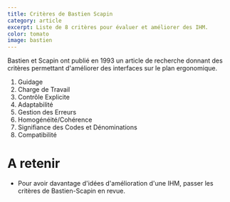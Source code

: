 ```yaml
---
title: Critères de Bastien Scapin
category: article
excerpt: Liste de 8 critères pour évaluer et améliorer des IHM.
color: tomato
image: bastien
---
```


Bastien et Scapin ont publié en 1993 un article de recherche donnant des critères permettant d'améliorer des interfaces sur le plan ergonomique.

1. Guidage
2. Charge de Travail
3. Contrôle Explicite
4. Adaptabilité
5. Gestion des Erreurs
6. Homogénéité/Cohérence
7. Signifiance des Codes et Dénominations
8. Compatibilité

# A retenir

- Pour avoir davantage d'idées d'amélioration d'une IHM, passer les critères de Bastien-Scapin en revue.
